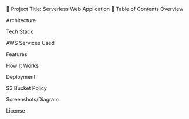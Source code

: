 📁 Project Title: Serverless Web Application
📝 Table of Contents
Overview

Architecture

Tech Stack

AWS Services Used

Features

How It Works

Deployment

S3 Bucket Policy

Screenshots/Diagram

License

